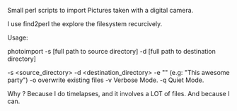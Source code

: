 Small perl scripts to import Pictures taken with a digital camera. 

I use find2perl the explore the filesystem recurcively.

Usage:

photoimport -s [full path to source directory] -d [full path to destination directory]

 -s    <source_directory>
 -d    <destination_directory>
 -e    "<event>" (e.g: "This awesome party")
 -o    overwrite existing files
 -v    Verbose Mode.
 -q    Quiet Mode.

Why ? Because I do timelapses, and it involves a LOT of files. And because I can.
